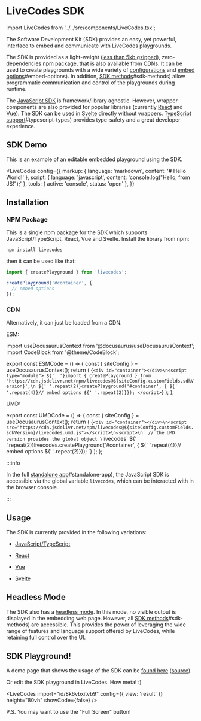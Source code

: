 # LiveCodes SDK

import LiveCodes from '../../src/components/LiveCodes.tsx';

The Software Development Kit (SDK) provides an easy, yet powerful, interface to embed and communicate with LiveCodes playgrounds.

The SDK is provided as a light-weight ([less than 5kb gzipped](https://bundlephobia.com/package/livecodes)), zero-dependencies [npm package](#npm-package), that is also available from [CDNs](#cdn). It can be used to create playgrounds with a wide variety of [configurations](../configuration/configuration-object.html.md) and [embed options](js-ts.html.md)#embed-options). In addition, [SDK methods](js-ts.html.md)#sdk-methods) allow programmatic communication and control of the playgrounds during runtime.

The [JavaScript SDK](js-ts.html.md) is framework/library agnostic. However, wrapper components are also provided for popular libraries (currently [React](react.html.md) and [Vue](vue.html.md)). The SDK can be used in [Svelte](svelte.html.md) directly without wrappers. [TypeScript support](js-ts.html.md)#typescript-types) provides type-safety and a great developer experience.

## SDK Demo

This is an example of an editable embedded playground using the SDK.

<LiveCodes
  config={{
    markup: { language: 'markdown', content: '# Hello World!' },
    script: { language: 'javascript', content: 'console.log("Hello, from JS!");' },
    tools: { active: 'console', status: 'open' },
  }}
></LiveCodes>

## Installation

### NPM Package

This is a single npm package for the SDK which supports JavaScript/TypeScript, React, Vue and Svelte.
Install the library from npm:

```bash npm2yarn
npm install livecodes
```

then it can be used like that:

```js title="index.js"
import { createPlayground } from 'livecodes';

createPlayground('#container', {
  // embed options
});
```

### CDN

Alternatively, it can just be loaded from a CDN.

ESM:

import useDocusaurusContext from '@docusaurus/useDocusaurusContext';
import CodeBlock from '@theme/CodeBlock';

export const ESMCode = () => {
  const { siteConfig } = useDocusaurusContext();
  return (
    <CodeBlock title="index.html" language="html">
      {`<div id="container"></div>\n<script type="module">
${'  '}import { createPlayground } from 'https://cdn.jsdelivr.net/npm/livecodes@${siteConfig.customFields.sdkVersion}';\n
${' '.repeat(2)}createPlayground('#container', {
${' '.repeat(4)}// embed options
${' '.repeat(2)}});
</script>`}
    </CodeBlock>
  );
};

<ESMCode />

UMD:

export const UMDCode = () => {
  const { siteConfig } = useDocusaurusContext();
  return (
    <CodeBlock title="index.html" language="html">
      {`<div id="container"></div>\n<script src="https://cdn.jsdelivr.net/npm/livecodes@${siteConfig.customFields.sdkVersion}/livecodes.umd.js"></script>\n<script>\n  // the UMD version provides the global object \`livecodes\`
${' '.repeat(2)}livecodes.createPlayground('#container', {
${' '.repeat(4)}// embed options
${' '.repeat(2)}});
</script>
`}
    </CodeBlock>
  );
};

<UMDCode />

:::info

In the full [standalone app](../getting-started.html.md)#standalone-app), the JavaScript SDK is accessible via the global variable `livecodes`, which can be interacted with in the browser console.

:::

## Usage

The SDK is currently provided in the following variations:

- [JavaScript/TypeScript](./js-ts.html.md)

- [React](./react.html.md)

- [Vue](./vue.html.md)

- [Svelte](./svelte.html.md)

## Headless Mode

The SDK also has a [headless mode](./headless.html.md). In this mode, no visible output is displayed in the embedding web page. However, all [SDK methods](../sdk/js-ts.html.md)#sdk-methods) are accessible. This provides the power of leveraging the wide range of features and language support offered by LiveCodes, while retaining full control over the UI.

## SDK Playground!

A demo page that shows the usage of the SDK can be [found here](https://live-codes.github.io/livecodes-examples/sdk-demo.html) ([source](https://github.com/live-codes/livecodes-examples/blob/gh-pages/sdk-demo.html)).

Or edit the SDK playground in LiveCodes. How meta! :)

<LiveCodes import="id/8k6vbxitvb9" config={{ view: 'result' }} height="80vh" showCode={false} />

P.S. You may want to use the "Full Screen" button!